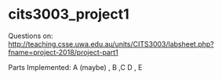 # cits3003_project1

Questions on: http://teaching.csse.uwa.edu.au/units/CITS3003/labsheet.php?fname=project-2018/project-part1


Parts Implemented: A (maybe) , B ,C D , E 
